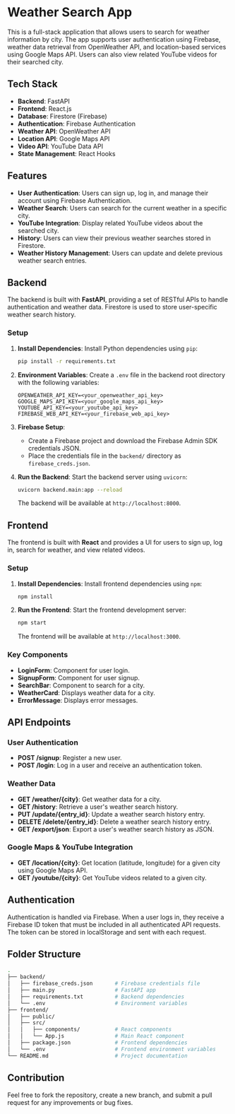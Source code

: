 
# Weather Search App

This is a full-stack application that allows users to search for weather information by city. The app supports user authentication using Firebase, weather data retrieval from OpenWeather API, and location-based services using Google Maps API. Users can also view related YouTube videos for their searched city.

## Tech Stack

- **Backend**: FastAPI
- **Frontend**: React.js
- **Database**: Firestore (Firebase)
- **Authentication**: Firebase Authentication
- **Weather API**: OpenWeather API
- **Location API**: Google Maps API
- **Video API**: YouTube Data API
- **State Management**: React Hooks

## Features

- **User Authentication**: Users can sign up, log in, and manage their account using Firebase Authentication.
- **Weather Search**: Users can search for the current weather in a specific city.
- **YouTube Integration**: Display related YouTube videos about the searched city.
- **History**: Users can view their previous weather searches stored in Firestore.
- **Weather History Management**: Users can update and delete previous weather search entries.

## Backend

The backend is built with **FastAPI**, providing a set of RESTful APIs to handle authentication and weather data. Firestore is used to store user-specific weather search history.

### Setup

1. **Install Dependencies**:
   Install Python dependencies using `pip`:
   ```bash
   pip install -r requirements.txt
   ```

2. **Environment Variables**:
   Create a `.env` file in the backend root directory with the following variables:
   ```env
   OPENWEATHER_API_KEY=<your_openweather_api_key>
   GOOGLE_MAPS_API_KEY=<your_google_maps_api_key>
   YOUTUBE_API_KEY=<your_youtube_api_key>
   FIREBASE_WEB_API_KEY=<your_firebase_web_api_key>
   ```

3. **Firebase Setup**:
   - Create a Firebase project and download the Firebase Admin SDK credentials JSON.
   - Place the credentials file in the `backend/` directory as `firebase_creds.json`.

4. **Run the Backend**:
   Start the backend server using `uvicorn`:
   ```bash
   uvicorn backend.main:app --reload
   ```

   The backend will be available at `http://localhost:8000`.

## Frontend

The frontend is built with **React** and provides a UI for users to sign up, log in, search for weather, and view related videos.

### Setup

1. **Install Dependencies**:
   Install frontend dependencies using `npm`:
   ```bash
   npm install
   ```

2. **Run the Frontend**:
   Start the frontend development server:
   ```bash
   npm start
   ```

   The frontend will be available at `http://localhost:3000`.

### Key Components

- **LoginForm**: Component for user login.
- **SignupForm**: Component for user signup.
- **SearchBar**: Component to search for a city.
- **WeatherCard**: Displays weather data for a city.
- **ErrorMessage**: Displays error messages.

## API Endpoints

### User Authentication

- **POST /signup**: Register a new user.
- **POST /login**: Log in a user and receive an authentication token.

### Weather Data

- **GET /weather/{city}**: Get weather data for a city.
- **GET /history**: Retrieve a user's weather search history.
- **PUT /update/{entry_id}**: Update a weather search history entry.
- **DELETE /delete/{entry_id}**: Delete a weather search history entry.
- **GET /export/json**: Export a user's weather search history as JSON.

### Google Maps & YouTube Integration

- **GET /location/{city}**: Get location (latitude, longitude) for a given city using Google Maps API.
- **GET /youtube/{city}**: Get YouTube videos related to a given city.

## Authentication

Authentication is handled via Firebase. When a user logs in, they receive a Firebase ID token that must be included in all authenticated API requests. The token can be stored in localStorage and sent with each request.

## Folder Structure

```bash
.
├── backend/
│   ├── firebase_creds.json       # Firebase credentials file
│   ├── main.py                   # FastAPI app
│   ├── requirements.txt          # Backend dependencies
│   └── .env                      # Environment variables
├── frontend/
│   ├── public/
│   ├── src/
│   │   ├── components/           # React components
│   │   └── App.js                # Main React component
│   ├── package.json              # Frontend dependencies
│   └── .env                      # Frontend environment variables
└── README.md                     # Project documentation
```

## Contribution

Feel free to fork the repository, create a new branch, and submit a pull request for any improvements or bug fixes.


